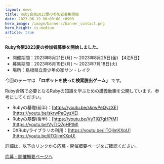 ```yaml
---
layout: news
title: Ruby合宿2023夏の参加者募集開始
date: 2023-06-19 00:00:00 +0900
hero_image: /image/banners/banner_contact.png
hero_height: is-medium
article: true
---
```


**Ruby合宿2023夏の参加者募集を開始しました。**

* 開催期間：2023年8月21日(月) 〜 2023年8月25日(金) 【4泊5日】
* 募集期間：2023年6月19日(月) 〜 2023年7月18日(火)
* 場所：島根県立青少年の家サン・レイク

今回のテーマは **「ロボットを使った検索脱出ゲーム」** です。

Ruby合宿で必要となるRubyの知識を学ぶための講義動画を公開しています。参考にしてください。

* Rubyの基礎(前半)：[https://youtu.be/skrwPeQyzXE](https://youtu.be/skrwPeQyzXE)
* Rubyの基礎(後半)：[https://youtu.be/VyTIQ7gHPtM](https://youtu.be/VyTIQ7gHPtM)
* DXRubyライブラリの利用：[https://youtu.be/iITOjlmKXpU](https://youtu.be/iITOjlmKXpU)

詳細は、以下のリンクから応募・開催概要ページをご確認ください。

<a href="/info/" class="button is-info">応募・開催概要ページへ</a>
